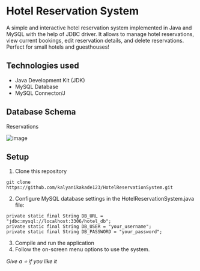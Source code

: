 # Hotel Reservation System 
<p>A simple and interactive hotel reservation system implemented in Java and MySQL with the help of JDBC driver. It allows to manage hotel reservations, view current bookings, edit reservation details, and delete reservations. Perfect for small hotels and guesthouses!</p>

## Technologies used
- Java Development Kit (JDK)
- MySQL Database
- MySQL Connector/J

## Database Schema

Reservations

![image](https://github.com/kalyanikakade123/HotelReservationSystem/assets/86308103/d45a3a62-68b9-4dbc-afb4-391858bd9796)


## Setup
1. Clone this repository
```
git clone https://github.com/kalyanikakade123/HotelReservationSystem.git
```
2. Configure MySQL database settings in the HotelReservationSystem.java file:
```
private static final String DB_URL = "jdbc:mysql://localhost:3306/hotel_db";
private static final String DB_USER = "your_username";
private static final String DB_PASSWORD = "your_password";
```
3. Compile and run the application
4. Follow the on-screen menu options to use the system.

_Give a ⭐ if you like it_ 
